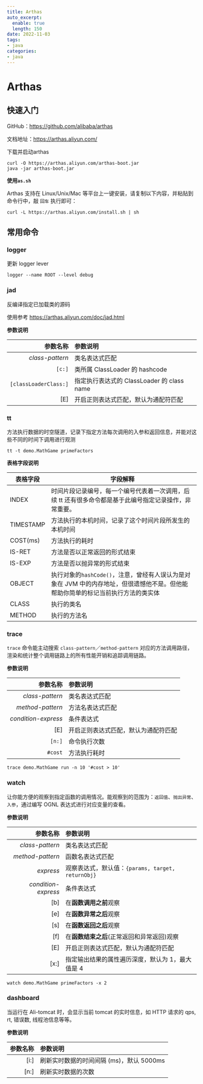 ```yaml
---
title: Arthas
auto_excerpt:
  enable: true
  length: 150
date: 2022-11-03
tags:
- java
categories:
- java
---
```


# Arthas

## 快速入门

GitHub：https://github.com/alibaba/arthas

文档地址：https://arthas.aliyun.com/

下载并启动arthas

```shell
curl -O https://arthas.aliyun.com/arthas-boot.jar
java -jar arthas-boot.jar
```

**使用`as.sh`**

Arthas 支持在 Linux/Unix/Mac 等平台上一键安装，请复制以下内容，并粘贴到命令行中，敲 `回车` 执行即可：

```shell
curl -L https://arthas.aliyun.com/install.sh | sh		
```

## 常用命令

### logger

更新 logger lever

```shell
logger --name ROOT --level debug
```

### jad

反编译指定已加载类的源码

使用参考 https://arthas.aliyun.com/doc/jad.html

**参数说明**

|              参数名称 | 参数说明                                   |
| --------------------: | :----------------------------------------- |
|       *class-pattern* | 类名表达式匹配                             |
|                `[c:]` | 类所属 ClassLoader 的 hashcode             |
| `[classLoaderClass:]` | 指定执行表达式的 ClassLoader 的 class name |
|                   [E] | 开启正则表达式匹配，默认为通配符匹配       |

### tt

方法执行数据的时空隧道，记录下指定方法每次调用的入参和返回信息，并能对这些不同的时间下调用进行观测

```shell
tt -t demo.MathGame primeFactors
```

**表格字段说明**

| 表格字段  | 字段解释                                                     |
| --------- | ------------------------------------------------------------ |
| INDEX     | 时间片段记录编号，每一个编号代表着一次调用，后续 tt 还有很多命令都是基于此编号指定记录操作，非常重要。 |
| TIMESTAMP | 方法执行的本机时间，记录了这个时间片段所发生的本机时间       |
| COST(ms)  | 方法执行的耗时                                               |
| IS-RET    | 方法是否以正常返回的形式结束                                 |
| IS-EXP    | 方法是否以抛异常的形式结束                                   |
| OBJECT    | 执行对象的`hashCode()`，注意，曾经有人误认为是对象在 JVM 中的内存地址，但很遗憾他不是。但他能帮助你简单的标记当前执行方法的类实体 |
| CLASS     | 执行的类名                                                   |
| METHOD    | 执行的方法名                                                 |

### trace

`trace` 命令能主动搜索 `class-pattern`／`method-pattern` 对应的方法调用路径，渲染和统计整个调用链路上的所有性能开销和追踪调用链路。

**参数说明**

|            参数名称 | 参数说明                             |
| ------------------: | :----------------------------------- |
|     *class-pattern* | 类名表达式匹配                       |
|    *method-pattern* | 方法名表达式匹配                     |
| *condition-express* | 条件表达式                           |
|                 [E] | 开启正则表达式匹配，默认为通配符匹配 |
|              `[n:]` | 命令执行次数                         |
|             `#cost` | 方法执行耗时                         |

```shell
trace demo.MathGame run -n 10 '#cost > 10'
```



### watch

让你能方便的观察到指定函数的调用情况。能观察到的范围为：`返回值`、`抛出异常`、`入参`，通过编写 OGNL 表达式进行对应变量的查看。

**参数说明**

|            参数名称 | 参数说明                                          |
| ------------------: | :------------------------------------------------ |
|     *class-pattern* | 类名表达式匹配                                    |
|    *method-pattern* | 函数名表达式匹配                                  |
|           *express* | 观察表达式，默认值：`{params, target, returnObj}` |
| *condition-express* | 条件表达式                                        |
|                 [b] | 在**函数调用之前**观察                            |
|                 [e] | 在**函数异常之后**观察                            |
|                 [s] | 在**函数返回之后**观察                            |
|                 [f] | 在**函数结束之后**(正常返回和异常返回)观察        |
|                 [E] | 开启正则表达式匹配，默认为通配符匹配              |
|                [x:] | 指定输出结果的属性遍历深度，默认为 1，最大值是 4  |

```shell
watch demo.MathGame primeFactors -x 2
```

### dashboard

当运行在 Ali-tomcat 时，会显示当前 tomcat 的实时信息，如 HTTP 请求的 qps, rt, 错误数, 线程池信息等等。

**参数说明**

| 参数名称 | 参数说明                                 |
| -------: | :--------------------------------------- |
|     [i:] | 刷新实时数据的时间间隔 (ms)，默认 5000ms |
|     [n:] | 刷新实时数据的次数                       |

